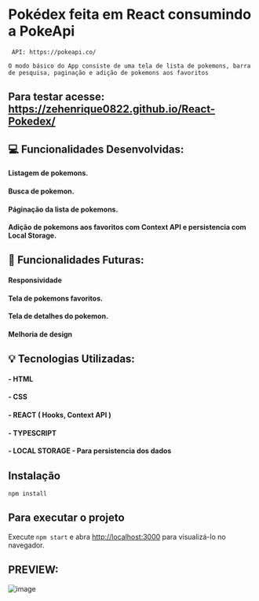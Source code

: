 # Pokédex feita em React consumindo a PokeApi
     API: https://pokeapi.co/
 
 `O modo básico do App consiste de uma tela de lista de pokemons, barra de pesquisa, paginação e adição de pokemons aos favoritos`
 
 ## Para testar acesse: https://zehenrique0822.github.io/React-Pokedex/
 

##  💻 Funcionalidades Desenvolvidas: 
#### Listagem de pokemons.
#### Busca de pokemon.
#### Páginação da lista de pokemons.
#### Adição de pokemons aos favoritos com Context API e persistencia com Local Storage.

## 🔧 Funcionalidades Futuras:
#### Responsividade
#### Tela de pokemons favoritos.
#### Tela de detalhes do pokemon.
#### Melhoria de design

## 💡 Tecnologias Utilizadas:
#### - HTML
#### - CSS
#### - REACT ( Hooks, Context API )
#### - TYPESCRIPT
#### - LOCAL STORAGE - Para persistencia dos dados

## Instalação

`npm install`

## Para executar o projeto

Execute `npm start` e abra [http://localhost:3000](http://localhost:3000) para visualizá-lo no navegador.

## PREVIEW:
![image](https://user-images.githubusercontent.com/89668742/158494673-2d6f043c-2587-41c1-a5e7-00cf5967a185.png)
